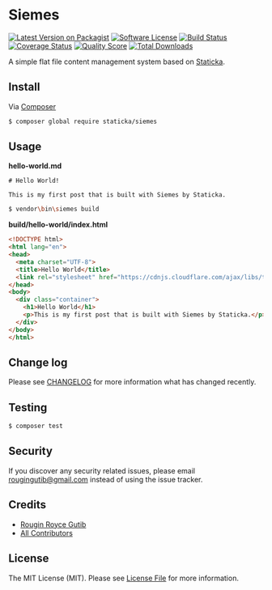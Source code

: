 # Siemes

[![Latest Version on Packagist][ico-version]][link-packagist]
[![Software License][ico-license]][link-license]
[![Build Status][ico-travis]][link-travis]
[![Coverage Status][ico-scrutinizer]][link-scrutinizer]
[![Quality Score][ico-code-quality]][link-code-quality]
[![Total Downloads][ico-downloads]][link-downloads]

A simple flat file content management system based on [Staticka](https://staticka.github.io).

## Install

Via [Composer](https://getcomposer.org)

``` bash
$ composer global require staticka/siemes
```

## Usage

**hello-world.md**

```
# Hello World!

This is my first post that is built with Siemes by Staticka.
```

``` bash
$ vendor\bin\siemes build
```

**build/hello-world/index.html**

``` html
<!DOCTYPE html>
<html lang="en">
<head>
  <meta charset="UTF-8">
  <title>Hello World</title>
  <link rel="stylesheet" href="https://cdnjs.cloudflare.com/ajax/libs/twitter-bootstrap/4.0.0/css/bootstrap.min.css">
</head>
<body>
  <div class="container">
    <h1>Hello World</h1>
    <p>This is my first post that is built with Siemes by Staticka.</p>  
  </div>
</body>
</html>
```

## Change log

Please see [CHANGELOG](CHANGELOG.md) for more information what has changed recently.

## Testing

``` bash
$ composer test
```

## Security

If you discover any security related issues, please email rougingutib@gmail.com instead of using the issue tracker.

## Credits

- [Rougin Royce Gutib][link-author]
- [All Contributors][link-contributors]

## License

The MIT License (MIT). Please see [License File](LICENSE.md) for more information.

[ico-version]: https://img.shields.io/packagist/v/staticka/siemes.svg?style=flat-square
[ico-license]: https://img.shields.io/badge/license-MIT-brightgreen.svg?style=flat-square
[ico-travis]: https://img.shields.io/travis/staticka/siemes/master.svg?style=flat-square
[ico-scrutinizer]: https://img.shields.io/scrutinizer/coverage/g/staticka/siemes.svg?style=flat-square
[ico-code-quality]: https://img.shields.io/scrutinizer/g/staticka/siemes.svg?style=flat-square
[ico-downloads]: https://img.shields.io/packagist/dt/staticka/siemes.svg?style=flat-square

[link-author]: https://rougin.github.io
[link-code-quality]: https://scrutinizer-ci.com/g/staticka/siemes
[link-contributors]: https://github.com/staticka/siemes/contributors
[link-downloads]: https://packagist.org/packages/staticka/siemes
[link-license]: https://github.com/staticka/siemes/LICENSE.md
[link-packagist]: https://packagist.org/packages/staticka/siemes
[link-scrutinizer]: https://scrutinizer-ci.com/g/staticka/siemes/code-structure
[link-travis]: https://travis-ci.org/staticka/siemes